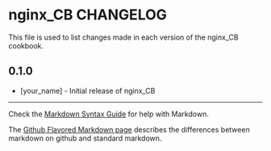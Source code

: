 # nginx_CB CHANGELOG

This file is used to list changes made in each version of the nginx_CB cookbook.

## 0.1.0
- [your_name] - Initial release of nginx_CB

- - -
Check the [Markdown Syntax Guide](http://daringfireball.net/projects/markdown/syntax) for help with Markdown.

The [Github Flavored Markdown page](http://github.github.com/github-flavored-markdown/) describes the differences between markdown on github and standard markdown.
